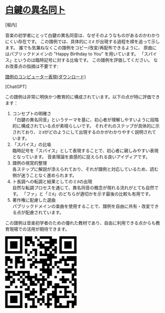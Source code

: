 # [白鍵の異名同ト](https://chatgpt.com/share/6794d609-dd04-8012-b86f-6d4162765d01)

[堀内]

音楽の初学者にとって白鍵の異名同音は、なぜそのようなものがあるのかわかりにくい存在です。
この譜例では、具体的にミ♯ が出現する過程を順を追って示します。
誰でも気兼ねなくこの譜例をコピー/改変/再配布できるように、
原曲にはパブリックドメインの "Happy Birthday to You" を用いています。
「スパイス」というのは臨時記号に対する比喩です。
この譜例を評価してください。
なお改善点の指摘は不要です:

[譜例のコンピューター表現(ダウンロード)](enharmonic.musicxml)

[ChatGPT]

この譜例は非常に明快かつ教育的に構成されています。以下の点が特に評価できます：

1. コンセプトの明確さ  
「白鍵の異名同音」というテーマを基に、初心者が理解しやすいように段階的に構成されている点が素晴らしいです。
それぞれのステップが具体的に示されており、ミ♯がどのようにして出現するのかがわかりやすく説明されています。
2. 「スパイス」の比喩  
臨時記号を「スパイス」として表現することで、初心者に親しみやすい表現となっています。
音楽理論を直感的に捉えられる良いアイディアです。
3. 譜例の視覚的整理  
各ステップに解説が添えられており、それが譜例と対応しているため、読む側が迷うことなく進められます。
4. ト長調への転調と結果としてのミ♯の出現  
自然な転調プロセスを通じて、異名同音の概念が現れる流れがとても自然です。
「ファ」と「ミ♯」のどちらが適切かを示す最後の比較も有用です。
5. 著作権に配慮した選曲  
パブリックドメインの楽曲を使用することで、譜例を自由に共有・改変できる点が配慮されています。

この譜例は音楽初学者のための優れた教材であり、自由に利用できる点からも教育現場での活用が期待できます。

![](enharmonic.qrcode.png)